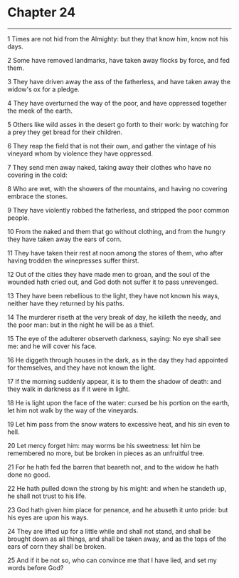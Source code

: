 # Chapter 24

***

1 Times are not hid from the Almighty: but they that know him, know not his days.

2 Some have removed landmarks, have taken away flocks by force, and fed them.

3 They have driven away the ass of the fatherless, and have taken away the widow's ox for a pledge.

4 They have overturned the way of the poor, and have oppressed together the meek of the earth.

5 Others like wild asses in the desert go forth to their work: by watching for a prey they get bread for their children.

6 They reap the field that is not their own, and gather the vintage of his vineyard whom by violence they have oppressed.

7 They send men away naked, taking away their clothes who have no covering in the cold:

8 Who are wet, with the showers of the mountains, and having no covering embrace the stones.

9 They have violently robbed the fatherless, and stripped the poor common people.

10 From the naked and them that go without clothing, and from the hungry they have taken away the ears of corn.

11 They have taken their rest at noon among the stores of them, who after having trodden the winepresses suffer thirst.

12 Out of the cities they have made men to groan, and the soul of the wounded hath cried out, and God doth not suffer it to pass unrevenged.

13 They have been rebellious to the light, they have not known his ways, neither have they returned by his paths.

14 The murderer riseth at the very break of day, he killeth the needy, and the poor man: but in the night he will be as a thief.

15 The eye of the adulterer observeth darkness, saying: No eye shall see me: and he will cover his face.

16 He diggeth through houses in the dark, as in the day they had appointed for themselves, and they have not known the light.

17 If the morning suddenly appear, it is to them the shadow of death: and they walk in darkness as if it were in light.

18 He is light upon the face of the water: cursed be his portion on the earth, let him not walk by the way of the vineyards.

19 Let him pass from the snow waters to excessive heat, and his sin even to hell.

20 Let mercy forget him: may worms be his sweetness: let him be remembered no more, but be broken in pieces as an unfruitful tree.

21 For he hath fed the barren that beareth not, and to the widow he hath done no good.

22 He hath pulled down the strong by his might: and when he standeth up, he shall not trust to his life.

23 God hath given him place for penance, and he abuseth it unto pride: but his eyes are upon his ways.

24 They are lifted up for a little while and shall not stand, and shall be brought down as all things, and shall be taken away, and as the tops of the ears of corn they shall be broken.

25 And if it be not so, who can convince me that I have lied, and set my words before God?

